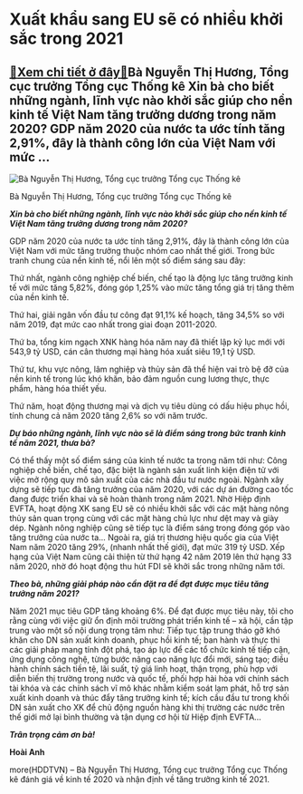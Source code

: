 Xuất khẩu sang EU sẽ có nhiều khởi sắc trong 2021
=================================================

[:gift:Xem chi tiết ở đây:gift:](https://hddtvn.com/xuat-khau-sang-eu-se-co-nhieu-khoi-sac-trong-2021/)Bà Nguyễn Thị Hương, Tổng cục trưởng Tổng cục Thống kê Xin bà cho biết những ngành, lĩnh vực nào khởi sắc giúp cho nền kinh tế Việt Nam tăng trưởng dương trong năm 2020? GDP năm 2020 của nước ta ước tính tăng 2,91%, đây là thành công lớn của Việt Nam với mức …
--------------------------------------------------------------------------------------------------------------------------------------------------------------------------------------------------------------------------------------------------------------------





![Bà Nguyễn Thị Hương, Tổng cục trưởng Tổng cục Thống kê](https://hddtvn.com/wp-content/uploads/2021/01/2354_3-0800_2photo_download.jpg "Bà Nguyễn Thị Hương, Tổng cục trưởng Tổng cục Thống kê")


Bà Nguyễn Thị Hương, Tổng cục trưởng Tổng cục Thống kê



***Xin bà cho biết những ngành, lĩnh vực nào khởi sắc giúp cho nền kinh tế Việt Nam tăng trưởng dương trong năm 2020?***


 GDP năm 2020 của nước ta ước tính tăng 2,91%, đây là thành công lớn của Việt Nam với mức tăng trưởng thuộc nhóm cao nhất thế giới. Trong bức tranh chung của nền kinh tế, nổi lên một số điểm sáng sau đây:


Thứ nhất, ngành công nghiệp chế biến, chế tạo là động lực tăng trưởng kinh tế với mức tăng 5,82%, đóng góp 1,25% vào mức tăng tổng giá trị tăng thêm của nền kinh tế.


Thứ hai, giải ngân vốn đầu tư công đạt 91,1% kế hoạch, tăng 34,5% so với năm 2019, đạt mức cao nhất trong giai đoạn 2011-2020.


Thứ ba, tổng kim ngạch XNK hàng hóa năm nay đã thiết lập kỷ lục mới với 543,9 tỷ USD, cán cân thương mại hàng hóa xuất siêu 19,1 tỷ USD.


Thứ tư, khu vực nông, lâm nghiệp và thủy sản đã thể hiện vai trò bệ đỡ của nền kinh tế trong lúc khó khăn, bảo đảm nguồn cung lương thực, thực phẩm, hàng hóa thiết yếu.


Thứ năm, hoạt động thương mại và dịch vụ tiêu dùng có dấu hiệu phục hồi, tính chung cả năm 2020 tăng 2,6% so với năm trước.


***Dự báo những ngành, lĩnh vực nào sẽ là điểm sáng trong bức tranh kinh tế năm 2021, thưa bà?***


 Có thể thấy một số điểm sáng của kinh tế nước ta trong năm tới như: Công nghiệp chế biến, chế tạo, đặc biệt là ngành sản xuất linh kiện điện tử với việc mở rộng quy mô sản xuất của các nhà đầu tư nước ngoài. Ngành xây dựng sẽ tiếp tục đà tăng trưởng của năm 2020, với các dự án đường cao tốc đang được triển khai và sẽ hoàn thành trong năm 2021. Nhờ Hiệp định EVFTA, hoạt động XK sang EU sẽ có nhiều khởi sắc với các mặt hàng nông thủy sản quan trọng cùng với các mặt hàng chủ lực như dệt may và giày dép. Ngành nông nghiệp cũng sẽ tiếp tục là điểm sáng trong đóng góp vào tăng trưởng của nước ta… Ngoài ra, giá trị thương hiệu quốc gia của Việt Nam năm 2020 tăng 29%, (nhanh nhất thế giới), đạt mức 319 tỷ USD. Xếp hạng của Việt Nam cũng cải thiện từ thứ hạng 42 năm 2019 lên thứ hạng 33 năm 2020, nhờ đó hoạt động thu hút FDI sẽ khởi sắc trong những năm tới.


***Theo bà, những giải pháp nào cần đặt ra để đạt được mục tiêu tăng trưởng năm 2021?***


 Năm 2021 mục tiêu GDP tăng khoảng 6%. Để đạt được mục tiêu này, tôi cho rằng cùng với việc giữ ổn định môi trường phát triển kinh tế – xã hội, cần tập trung vào một số nội dung trọng tâm như: Tiếp tục tập trung tháo gỡ khó khăn cho DN sản xuất kinh doanh, phục hồi kinh tế; ban hành và thực thi các giải pháp mang tính đột phá, tạo áp lực để các tổ chức kinh tế tiếp cận, ứng dụng công nghệ, từng bước nâng cao năng lực đổi mới, sáng tạo; điều hành chính sách tiền tệ, lãi suất, tỷ giá linh hoạt, thận trọng, phù hợp với diễn biến thị trường trong nước và quốc tế, phối hợp hài hòa với chính sách tài khóa và các chính sách vĩ mô khác nhằm kiểm soát lạm phát, hỗ trợ sản xuất kinh doanh và thúc đẩy tăng trưởng kinh tế; kích cầu đầu tư trong khối DN sản xuất cho XK để chủ động nguồn hàng khi thị trường các nước trên thế giới mở lại bình thường và tận dụng cơ hội từ Hiệp định EVFTA…


***Trân trọng cảm ơn bà!***




**Hoài Anh**



more(HDDTVN) – Bà Nguyễn Thị Hương, Tổng cục trưởng Tổng cục Thống kê đánh giá về kinh tế 2020 và nhận định về tăng trưởng kinh tế 2021.

